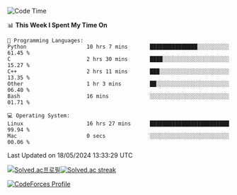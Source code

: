 
<!--START_SECTION:waka-->
![Code Time](http://img.shields.io/badge/Code%20Time-3%2C470%20hrs%205%20mins-blue)

📊 **This Week I Spent My Time On** 

```text
💬 Programming Languages: 
Python                   10 hrs 7 mins       ███████████████░░░░░░░░░░   61.45 % 
C                        2 hrs 30 mins       ████░░░░░░░░░░░░░░░░░░░░░   15.27 % 
C++                      2 hrs 11 mins       ███░░░░░░░░░░░░░░░░░░░░░░   13.35 % 
Other                    1 hr 3 mins         ██░░░░░░░░░░░░░░░░░░░░░░░   06.40 % 
Bash                     16 mins             ░░░░░░░░░░░░░░░░░░░░░░░░░   01.71 % 

💻 Operating System: 
Linux                    16 hrs 27 mins      █████████████████████████   99.94 % 
Mac                      0 secs              ░░░░░░░░░░░░░░░░░░░░░░░░░   00.06 % 
```


 Last Updated on 18/05/2024 13:33:29 UTC
<!--END_SECTION:waka-->


[![Solved.ac프로필](http://mazassumnida.wtf/api/generate_badge?boj=hckim96)](https://solved.ac/hckim96)[![Solved.ac streak](http://mazandi.herokuapp.com/api?handle=hckim96&theme=dark)](https://solved.ac/hckim96)


[![CodeForces Profile](https://cf.leed.at?id=hckim96)](https://codeforces.com/profile/hckim96)

